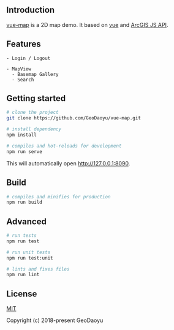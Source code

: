## Introduction

[vue-map](https://github.com/GeoDaoyu/vue-map) is a 2D map demo. It based on [vue](https://github.com/vuejs/vue) and [ArcGIS JS API](https://developers.arcgis.com/javascript/index.html).

## Features

```
- Login / Logout

- MapView
  - Basemap Gallery
  - Search

```

## Getting started

```bash
# clone the project
git clone https://github.com/GeoDaoyu/vue-map.git

# install dependency
npm install

# compiles and hot-reloads for development
npm run serve
```

This will automatically open http://127.0.0.1:8090.

## Build

```bash
# compiles and minifies for production
npm run build
```

## Advanced

```bash
# run tests
npm run test

# run unit tests
npm run test:unit

# lints and fixes files
npm run lint
```

## License

[MIT](https://github.com/GeoDaoyu/vue-map/blob/master/LICENSE)

Copyright (c) 2018-present GeoDaoyu
